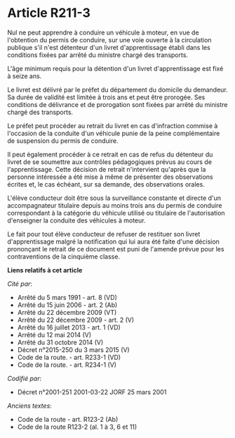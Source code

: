 # Article R211-3

Nul ne peut apprendre à conduire un véhicule à moteur, en vue de l'obtention du permis de conduire, sur une voie ouverte à la
circulation publique s'il n'est détenteur d'un livret d'apprentissage établi dans les conditions fixées par arrêté du
ministre chargé des transports.

L'âge minimum requis pour la détention d'un livret d'apprentissage est fixé à seize ans.

Le livret est délivré par le préfet du département du domicile du demandeur. Sa durée de validité est limitée à trois ans et
peut être prorogée. Ses conditions de délivrance et de prorogation sont fixées par arrêté du ministre chargé des transports.

Le préfet peut procéder au retrait du livret en cas d'infraction commise à l'occasion de la conduite d'un véhicule punie de
la peine complémentaire de suspension du permis de conduire.

Il peut également procéder à ce retrait en cas de refus du détenteur du livret de se soumettre aux contrôles pédagogiques
prévus au cours de l'apprentissage. Cette décision de retrait n'intervient qu'après que la personne intéressée a été mise à
même de présenter des observations écrites et, le cas échéant, sur sa demande, des observations orales.

L'élève conducteur doit être sous la surveillance constante et directe d'un accompagnateur titulaire depuis au moins trois
ans du permis de conduire correspondant à la catégorie du véhicule utilisé ou titulaire de l'autorisation d'enseigner la
conduite des véhicules à moteur.

Le fait pour tout élève conducteur de refuser de restituer son livret d'apprentissage malgré la notification qui lui aura été
faite d'une décision prononçant le retrait de ce document est puni de l'amende prévue pour les contraventions de la cinquième
classe.

**Liens relatifs à cet article**

_Cité par_:

  - Arrêté du 5 mars 1991 - art. 8 (VD)
  - Arrêté du 15 juin 2006 - art. 2 (Ab)
  - Arrêté du 22 décembre 2009 (VT)
  - Arrêté du 22 décembre 2009 - art. 2 (V)
  - Arrêté du 16 juillet 2013 - art. 1 (VD)
  - Arrêté du 12 mai 2014 (V)
  - Arrêté du 31 octobre 2014 (V)
  - Décret n°2015-250 du 3 mars 2015 (V)
  - Code de la route. - art. R233-1 (VD)
  - Code de la route. - art. R234-1 (V)

_Codifié par_:

  - Décret n°2001-251 2001-03-22 JORF 25 mars 2001

_Anciens textes_:

  - Code de la route - art. R123-2 (Ab)
  - Code de la route R123-2 (al. 1 à 3, 6 et 11)
